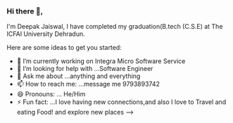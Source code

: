 ### Hi there 👋,
I'm Deepak Jaiswal, I have completed my graduation(B.tech (C.S.E) at The ICFAI University Dehradun. 




Here are some ideas to get you started:

- 🔭 I’m currently working on Integra Micro Software Service
- 🤔 I’m looking for help with ...Software Engineer
- 💬 Ask me about ...anything and everything
- 📫 How to reach me: ...message me 9793893742
- 😄 Pronouns: ... He/Him
- ⚡ Fun fact: ...I love having new connections,and also I love to Travel and eating Food! and explore new places
-->
